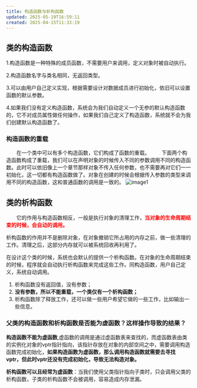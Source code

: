 ```yaml
---
title: 构造函数与析构函数
updated: 2025-05-19T16:59:11
created: 2025-04-15T11:33:19
---
```


## 类的构造函数
1.构造函数是一种特殊的成员函数，不需要用户来调用，定义对象时被自动执行。

2.构造函数名字与类名相同，无返回类型。

3.可以由用户自己定义实现，根据需要设计对数据成员进行初始化，依旧可以设置函数的默认参数。

4.如果我们没有定义构造函数，系统会为我们自动定义一个无参的默认构造函数的，它不对成员属性做任何操作，如果我们自己定义了构造函数，系统就不会为我们创建默认构造函数了。

### 构造函数的重载
　　在一个类中可以有多个构造函数，它们构成了函数的重载。
　　下面两个构造函数构成了重载，我们可以在声明对象的时候传入不同的参数调用不同的构造函数。此时可以依旧像上一个章节那样对象不传入任何参数，也不需要再对它们一一初始化，这一切都有构造函数做了。对象在创建的时候会根据传入参数的类型来调用不同的构造函数，这和普通函数的调用是一致的。
![image1](../../resources/3b5e5aeb3ded48aeab26537f22063e2e.png)

## 类的析构函数
　　它的作用与构造函数相反，一般是执行对象的清理工作，<strong style="color:red">当对象的生命周期结束的时候，会自动的调用。</strong>

析构函数的作用并不是删除对象，在对象撤销它所占用的内存之前，做一些清理的工作。清理之后，这部分内存就可以被系统回收再利用了。

在设计这个类的时候，系统也会默认的提供一个析构函数。在对象的生命周期结束的时候，程序就会自动执行析构函数来完成这些工作。同构造函数，用户自己定义，系统自动调用。
1. 析构函数没有返回值，没有参数；
2. **没有参数，所以不能重载，一个类仅有一个析构函数；**
3. 析构函数除了释放工作，还可以做一些用户希望它做的一些工作，比如输出一些信息。

### 父类的构造函数和析构函数是否能为虚函数？这样操作导致的结果？
**构造函数不能为虚函数**,虚函数的调用是通过虚函数表来查找的，而虚函数表由类的实例化对象的vptr指针指向，该指针存放在对象的内部空间之中，需要调用构造函数完成初始化，**如果构造函数为虚函数，那么调用构造函数就需要去寻找vptr，但此时vptr还没有完成初始化，导致无法构造对象。**

**析构函数可以且经常为虚函数**：当我们使用父类指针指向子类时，只会调用父类的析构函数，子类的析构函数不会被调用，容易造成内存泄漏。

